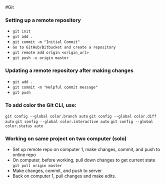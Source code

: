 #Git

### Setting up a remote repository

- `git init`
- `git add .`
- `git commit -m "Initial Commit"`
- `Go to GitHub/Bitbucket and create a repository`
- `git remote add origin <origin_url>`
- `git push -u origin master`

### Updating a remote repository after making changes

- `git add .`
- `git commit -m "Helpful commit message"`
- `git push`

### To add color the Git CLI, use:

`git config --global color.branch auto`
`git config --global color.diff auto`
`git config --global color.interactive auto`
`git config --global color.status auto`

### Working on same project on two computer (solo)
- Set up remote repo on computer 1, make changes, commit, and push to online repo
- On computer, before working, pull down changes to get current state
`git pull origin master`
- Make changes, commit, and push to server
- Back on computer 1, pull changes and make edits.